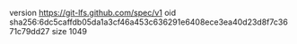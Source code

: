 version https://git-lfs.github.com/spec/v1
oid sha256:6dc5caffdb05da1a3cf46a453c636291e6408ece3ea40d23d8f7c3671c79dd27
size 1049
